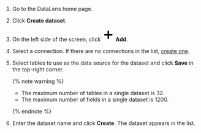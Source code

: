 


1. Go to the DataLens home page.
1. Click **Create dataset**.



1. On the left side of the screen, click **![image](../../../_assets/plus-sign.svg) Add**.
1. Select a connection. If there are no connections in the list, [create one](../../../concepts/connection.md).
1. Select tables to use as the data source for the dataset and click **Save** in the top-right corner.

   {% note warning %}

   * The maximum number of tables in a single dataset is 32.
   * The maximum number of fields in a single dataset is 1200.

   {% endnote %}

1. Enter the dataset name and click **Create**. The dataset appears in the list.